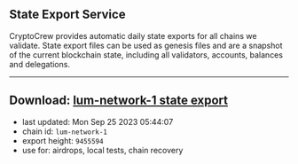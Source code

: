 ## State Export Service
CryptoCrew provides automatic daily state exports for all chains we validate. State export files can be used as genesis files and are a snapshot of the current blockchain state, including all validators, accounts, balances and delegations.

---
**Download: [lum-network-1 state export](https://dl.ccvalidators.com/SERVICE/lumnetwork/lum-network-1_export_9455594.json)**
---

- last updated: Mon Sep 25 2023 05:44:07
- chain id: `lum-network-1`
- export height: `9455594`
- use for: airdrops, local tests, chain recovery
